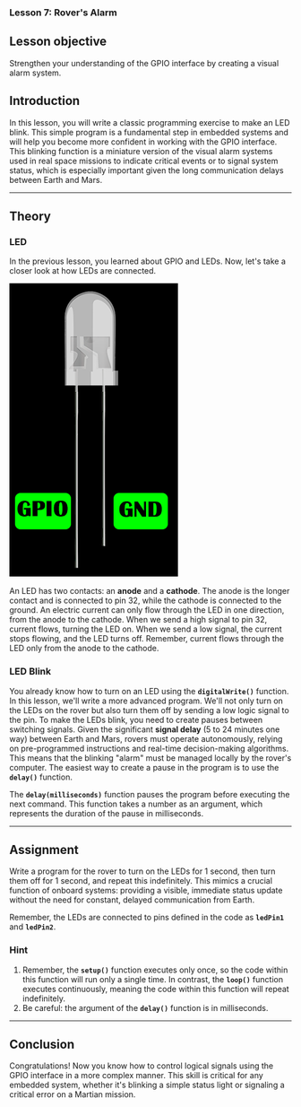 ### **Lesson 7: Rover's Alarm**

## **Lesson objective**

Strengthen your understanding of the GPIO interface by creating a visual alarm system.

## **Introduction**

In this lesson, you will write a classic programming exercise to make an LED blink. This simple program is a fundamental step in embedded systems and will help you become more confident in working with the GPIO interface. This blinking function is a miniature version of the visual alarm systems used in real space missions to indicate critical events or to signal system status, which is especially important given the long communication delays between Earth and Mars.

---

## **Theory**

### **LED**

In the previous lesson, you learned about GPIO and LEDs. Now, let's take a closer look at how LEDs are connected.

![image](https://github.com/autolab-fi/line-robot-curriculum/blob/main/images/module_2/alarm_1.png?raw=true)

An LED has two contacts: an **anode** and a **cathode**. The anode is the longer contact and is connected to pin 32, while the cathode is connected to the ground. An electric current can only flow through the LED in one direction, from the anode to the cathode. When we send a high signal to pin 32, current flows, turning the LED on. When we send a low signal, the current stops flowing, and the LED turns off. Remember, current flows through the LED only from the anode to the cathode.

### **LED Blink**

You already know how to turn on an LED using the **`digitalWrite()`** function. In this lesson, we'll write a more advanced program. We'll not only turn on the LEDs on the rover but also turn them off by sending a low logic signal to the pin. To make the LEDs blink, you need to create pauses between switching signals. Given the significant **signal delay** (5 to 24 minutes one way) between Earth and Mars, rovers must operate autonomously, relying on pre-programmed instructions and real-time decision-making algorithms. This means that the blinking "alarm" must be managed locally by the rover's computer. The easiest way to create a pause in the program is to use the **`delay()`** function.

The **`delay(milliseconds)`** function pauses the program before executing the next command. This function takes a number as an argument, which represents the duration of the pause in milliseconds.

---

## **Assignment**

Write a program for the rover to turn on the LEDs for 1 second, then turn them off for 1 second, and repeat this indefinitely. This mimics a crucial function of onboard systems: providing a visible, immediate status update without the need for constant, delayed communication from Earth.

Remember, the LEDs are connected to pins defined in the code as **`ledPin1`** and **`ledPin2`**.

### **Hint**

1.  Remember, the **`setup()`** function executes only once, so the code within this function will run only a single time. In contrast, the **`loop()`** function executes continuously, meaning the code within this function will repeat indefinitely.
2.  Be careful: the argument of the **`delay()`** function is in milliseconds.

---

## **Conclusion**

Congratulations\! Now you know how to control logical signals using the GPIO interface in a more complex manner. This skill is critical for any embedded system, whether it's blinking a simple status light or signaling a critical error on a Martian mission.
